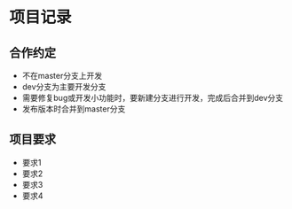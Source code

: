 # 项目记录

## 合作约定

* 不在master分支上开发
* dev分支为主要开发分支
* 需要修复bug或开发小功能时，要新建分支进行开发，完成后合并到dev分支
* 发布版本时合并到master分支

## 项目要求

* 要求1
* 要求2
* 要求3
* 要求4